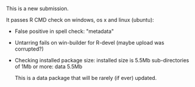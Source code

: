 This is a new submission.

It passes R CMD check on windows, os x and linux (ubuntu):

* False positive in spell check: "metadata"

* Untarring fails on win-builder for R-devel (maybe upload was corrupted?)

* Checking installed package size:
  installed size is  5.5Mb
  sub-directories of 1Mb or more:
    data   5.5Mb

  This is a data package that will be rarely (if ever) updated.
